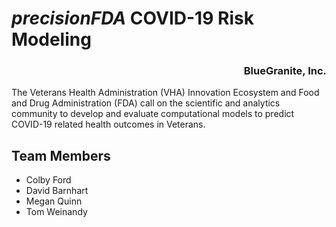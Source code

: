 # _precisionFDA_ COVID-19 Risk Modeling

<h3 align="right">BlueGranite, Inc.</h3>

The Veterans Health Administration (VHA) Innovation Ecosystem and Food and Drug Administration (FDA) call on the scientific and analytics community to develop and evaluate computational models to predict COVID-19 related health outcomes in Veterans. 

## Team Members
- Colby Ford
- David Barnhart
- Megan Quinn
- Tom Weinandy
